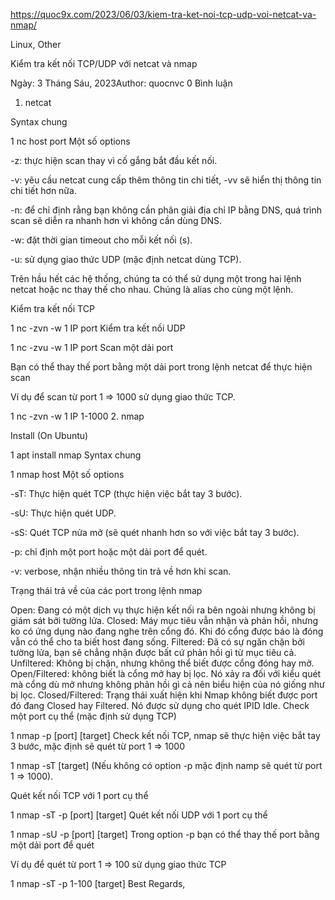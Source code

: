 https://quoc9x.com/2023/06/03/kiem-tra-ket-noi-tcp-udp-voi-netcat-va-nmap/


Linux, Other

Kiểm tra kết nối TCP/UDP với netcat và nmap

Ngày: 3 Tháng Sáu, 2023Author: quocnvc
0 Bình luận
1. netcat

Syntax chung

1
nc <options> host port
Một số options

-z: thực hiện scan thay vì cố gắng bắt đầu kết nối.

-v: yêu cầu netcat cung cấp thêm thông tin chi tiết, -vv sẽ hiển thị thông tin chi tiết hơn nữa.

-n: để chỉ định rằng bạn không cần phân giải địa chỉ IP bằng DNS, quá trình scan sẽ diễn ra nhanh hơn vì không cần dùng DNS.

-w: đặt thời gian timeout cho mỗi kết nối (s).

-u: sử dụng giao thức UDP (mặc định netcat dùng TCP).

Trên hầu hết các hệ thống, chúng ta có thể sử dụng một trong hai lệnh netcat hoặc nc thay thế cho nhau. Chúng là alias cho cùng một lệnh.

Kiểm tra kết nối TCP

1
nc -zvn -w 1 IP port
Kiểm tra kết nối UDP

1
nc -zvu -w 1 IP port
Scan một dải port

Bạn có thể thay thế port bằng một dải port trong lệnh netcat để thực hiện scan

Ví dụ để scan từ port 1 => 1000 sử dụng giao thức TCP.

1
nc -zvn -w 1 IP 1-1000
2. nmap

Install (On Ubuntu)

1
apt install nmap
Syntax chung

1
nmap <options> host
Một số options

-sT: Thực hiện quét TCP (thực hiện việc bắt tay 3 bước).

-sU: Thực hiện quét UDP.

-sS: Quét TCP nửa mở (sẽ quét nhanh hơn so với việc bắt tay 3 bước).

-p: chỉ định một port hoặc một dải port để quét.

-v: verbose, nhận nhiều thông tin trả về hơn khi scan.

Trạng thái trả về của các port trong lệnh nmap

Open: Đang có một dịch vụ thực hiện kết nối ra bên ngoài nhưng không bị giám sát bởi tường lửa.
Closed: Máy mục tiêu vẫn nhận và phản hồi, nhưng ko có ứng dụng nào đang nghe trên cổng đó. Khi đó cổng được báo là đóng vẫn có thể cho ta biết host đang sống.
Filtered: Đã có sự ngăn chặn bởi tường lửa, bạn sẽ chẳng nhận được bất cứ phản hồi gì từ mục tiêu cả.
Unfiltered: Không bị chặn, nhưng không thể biết được cổng đóng hay mở.
Open/Filtered: không biết là cổng mở hay bị lọc. Nó xảy ra đối với kiểu quét mà cổng dù mở nhưng không phản hồi gì cả nên biểu hiện của nó giống như bị lọc.
Closed/Filtered: Trạng thái xuất hiện khi Nmap không biết được port đó đang Closed hay Filtered. Nó được sử dụng cho quét IPID Idle.
Check một port cụ thể (mặc định sử dụng TCP)

1
nmap -p [port] [target]
Check kết nối TCP, nmap sẽ thực hiện việc bắt tay 3 bước, mặc định sẽ quét từ port 1 => 1000

1
nmap -sT [target]
(Nếu không có option -p mặc định namp sẽ quét từ port 1 => 1000).

Quét kết nối TCP với 1 port cụ thể

1
nmap -sT -p [port] [target]
Quét kết nối UDP với 1 port cụ thể

1
nmap -sU -p [port] [target]
Trong option -p bạn có thể thay thế port bằng một dải port để quét

Ví dụ để quét từ port 1 => 100 sử dụng giao thức TCP

1
nmap -sT -p 1-100 [target]
Best Regards,